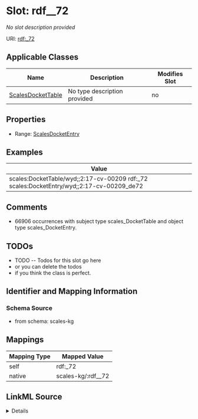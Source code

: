 

# Slot: rdf__72


_No slot description provided_





URI: [rdf:_72](http://www.w3.org/1999/02/22-rdf-syntax-ns#_72)



<!-- no inheritance hierarchy -->





## Applicable Classes

| Name | Description | Modifies Slot |
| --- | --- | --- |
| [ScalesDocketTable](../classes/ScalesDocketTable.md) | No type description provided |  no  |







## Properties

* Range: [ScalesDocketEntry](../classes/ScalesDocketEntry.md)






## Examples

| Value |
| --- |
| scales:DocketTable/wyd;;2:17-cv-00209 rdf:_72 scales:DocketEntry/wyd;;2:17-cv-00209_de72 |

## Comments

* 66906 occurrences with subject type scales_DocketTable and object type scales_DocketEntry.

## TODOs

* TODO -- Todos for this slot go here
* or you can delete the todos
* if you think the class is perfect.

## Identifier and Mapping Information







### Schema Source


* from schema: scales-kg




## Mappings

| Mapping Type | Mapped Value |
| ---  | ---  |
| self | rdf:_72 |
| native | scales-kg/:rdf__72 |




## LinkML Source

<details>
```yaml
name: rdf__72
description: No slot description provided
todos:
- TODO -- Todos for this slot go here
- or you can delete the todos
- if you think the class is perfect.
comments:
- 66906 occurrences with subject type scales_DocketTable and object type scales_DocketEntry.
examples:
- value: scales:DocketTable/wyd;;2:17-cv-00209 rdf:_72 scales:DocketEntry/wyd;;2:17-cv-00209_de72
from_schema: scales-kg
rank: 1000
slot_uri: rdf:_72
alias: rdf__72
domain_of:
- scales_DocketTable
range: scales_DocketEntry

```
</details>